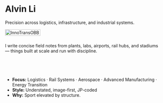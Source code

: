 # Alvin Li

Precision across logistics, infrastructure, and industrial systems.

<div style="display:flex;flex-wrap:wrap;gap:10px">
  <img src="/alvin-site/JPG_VID/innotrans3.jpg?v=1" alt="InnoTransOBB" width="48%">

I write concise field notes from plants, labs, airports, rail hubs, and stadiums—
things built at scale and run with discipline.

---

- **Focus:** Logistics · Rail Systems · Aerospace · Advanced Manufacturing · Energy Transition
- **Style:** Understated, image-first, JP-coded
- **Why:** Sport elevated by structure.
